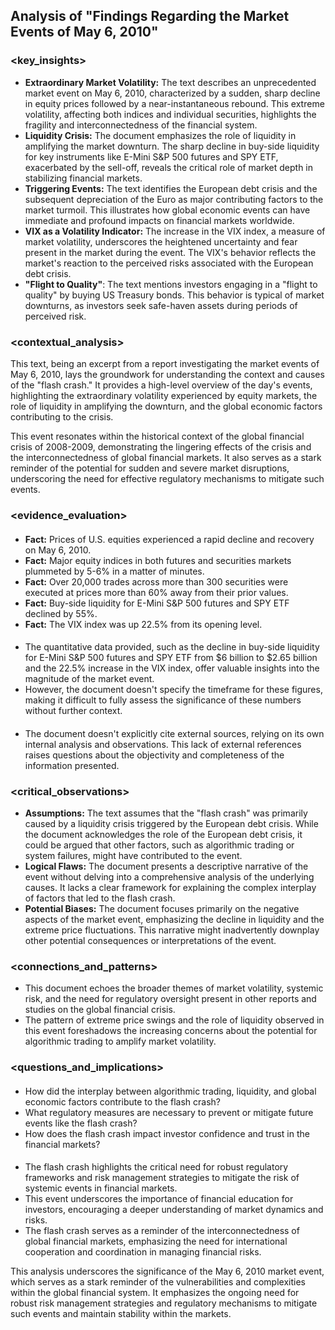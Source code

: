## Analysis of "Findings Regarding the Market Events of May 6, 2010"

### <key_insights>

* **Extraordinary Market Volatility:** The text describes an unprecedented market event on May 6, 2010, characterized by a sudden, sharp decline in equity prices followed by a near-instantaneous rebound. This extreme volatility, affecting both indices and individual securities, highlights the fragility and interconnectedness of the financial system. 
* **Liquidity Crisis:** The document emphasizes the role of liquidity in amplifying the market downturn.  The sharp decline in buy-side liquidity for key instruments like E-Mini S&P 500 futures and SPY ETF, exacerbated by the sell-off, reveals the critical role of market depth in stabilizing financial markets.
* **Triggering Events:** The text identifies the European debt crisis and the subsequent depreciation of the Euro as major contributing factors to the market turmoil. This illustrates how global economic events can have immediate and profound impacts on financial markets worldwide.
* **VIX as a Volatility Indicator:** The increase in the VIX index, a measure of market volatility, underscores the heightened uncertainty and fear present in the market during the event.  The VIX's behavior reflects the market's reaction to the perceived risks associated with the European debt crisis.
* **"Flight to Quality"**: The text mentions investors engaging in a "flight to quality" by buying US Treasury bonds. This behavior is typical of market downturns, as investors seek safe-haven assets during periods of perceived risk.

### <contextual_analysis>

This text, being an excerpt from a report investigating the market events of May 6, 2010, lays the groundwork for understanding the context and causes of the "flash crash." It provides a high-level overview of the day's events, highlighting the extraordinary volatility experienced by equity markets, the role of liquidity in amplifying the downturn, and the global economic factors contributing to the crisis. 

This event resonates within the historical context of the global financial crisis of 2008-2009, demonstrating the lingering effects of the crisis and the interconnectedness of global financial markets.  It also serves as a stark reminder of the potential for sudden and severe market disruptions, underscoring the need for effective regulatory mechanisms to mitigate such events. 

### <evidence_evaluation>

#### <facts>
* **Fact:** Prices of U.S. equities experienced a rapid decline and recovery on May 6, 2010.
* **Fact:** Major equity indices in both futures and securities markets plummeted by 5-6% in a matter of minutes.
* **Fact:**  Over 20,000 trades across more than 300 securities were executed at prices more than 60% away from their prior values.
* **Fact:** Buy-side liquidity for E-Mini S&P 500 futures and SPY ETF declined by 55%.
* **Fact:** The VIX index was up 22.5% from its opening level.

#### <data>
* The quantitative data provided, such as the decline in buy-side liquidity for E-Mini S&P 500 futures and SPY ETF from $6 billion to $2.65 billion and the 22.5% increase in the VIX index, offer valuable insights into the magnitude of the market event. 
* However, the document doesn't specify the timeframe for these figures, making it difficult to fully assess the significance of these numbers without further context.

#### <sources>
* The document doesn't explicitly cite external sources, relying on its own internal analysis and observations. This lack of external references raises questions about the objectivity and completeness of the information presented.

### <critical_observations>

* **Assumptions:** The text assumes that the "flash crash" was primarily caused by a liquidity crisis triggered by the European debt crisis. While the document acknowledges the role of the European debt crisis, it could be argued that other factors, such as algorithmic trading or system failures, might have contributed to the event.
* **Logical Flaws:** The document presents a descriptive narrative of the event without delving into a comprehensive analysis of the underlying causes. It lacks a clear framework for explaining the complex interplay of factors that led to the flash crash.
* **Potential Biases:** The document focuses primarily on the negative aspects of the market event, emphasizing the decline in liquidity and the extreme price fluctuations. This narrative might inadvertently downplay other potential consequences or interpretations of the event.

### <connections_and_patterns>

* This document echoes the broader themes of market volatility, systemic risk, and the need for regulatory oversight present in other reports and studies on the global financial crisis.
* The pattern of extreme price swings and the role of liquidity observed in this event foreshadows the increasing concerns about the potential for algorithmic trading to amplify market volatility.

### <questions_and_implications>

#### <questions>
* How did the interplay between algorithmic trading, liquidity, and global economic factors contribute to the flash crash?
* What regulatory measures are necessary to prevent or mitigate future events like the flash crash?
* How does the flash crash impact investor confidence and trust in the financial markets?

#### <implications>
* The flash crash highlights the critical need for robust regulatory frameworks and risk management strategies to mitigate the risk of systemic events in financial markets.
*  This event underscores the importance of financial education for investors, encouraging a deeper understanding of market dynamics and risks.
* The flash crash serves as a reminder of the interconnectedness of global financial markets, emphasizing the need for international cooperation and coordination in managing financial risks.

This analysis underscores the significance of the May 6, 2010 market event, which serves as a stark reminder of the vulnerabilities and complexities within the global financial system. It emphasizes the ongoing need for  robust risk management strategies and regulatory mechanisms to mitigate such events and maintain stability within the markets. 
